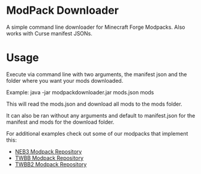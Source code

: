 # ModPack Downloader
A simple command line downloader for Minecraft Forge Modpacks. Also works with Curse manifest JSONs.
# Usage
Execute via command line with two arguments, the manifest json and the folder where you want your mods downloaded.

Example: java -jar modpackdownloader.jar mods.json mods

This will read the mods.json and download all mods to the mods folder.

It can also be ran without any arguments and default to manifest.json for the manifest and mods for the download folder.

For additional examples check out some of our modpacks that implement this:
- [NEB3 Modpack Repository](https://github.com/Nincraft/NincraftElectricBoogaloo3TheLightAmongTheLongForgottenDarkness/tree/develop)
- [TWBB Modpack Repository](https://github.com/UndeadZeratul/ThereWillBeBlood/tree/develop)
- [TWBB2 Modpack Repository](https://github.com/UndeadZeratul/ThereWillBeBlood2/tree/develop)
